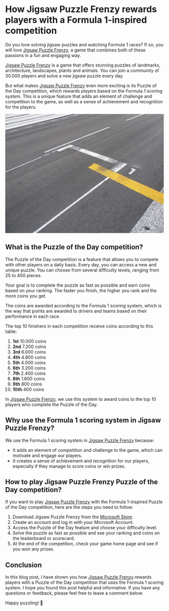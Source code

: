 # How Jigsaw Puzzle Frenzy rewards players with a Formula 1-inspired competition

Do you love solving jigsaw puzzles and watching Formula 1 races? If so, you will love [Jigsaw Puzzle Frenzy](https://frenzygames.net/jpf.html), a game that combines both of these passions in a fun and engaging way.

[Jigsaw Puzzle Frenzy](https://frenzygames.net/jpf.html) is a game that offers stunning puzzles of landmarks, architecture, landscapes, plants and animals. You can join a community of 30.000 players and solve a new jigsaw puzzle every day.

But what makes [Jigsaw Puzzle Frenzy](https://frenzygames.net/jpf.html) even more exciting is its Puzzle of the Day competition, which rewards players based on the Formula 1 scoring system. This is a unique feature that adds an element of challenge and competition to the game, as well as a sense of achievement and recognition for the players.

![Daily Gift](images/pod-rewards.jpg?w=320)

## What is the Puzzle of the Day competition?

The Puzzle of the Day competition is a feature that allows you to compete with other players on a daily basis. Every day, you can access a new and unique puzzle. You can choose from several  difficulty levels, ranging from 25 to 400 pieces.

Your goal is to complete the puzzle as fast as possible and earn coins based on your ranking. The faster you finish, the higher you rank and the more coins you get.

The coins are awarded according to the Formula 1 scoring system, which is the way that points are awarded to drivers and teams based on their performance in each race.

The top 10 finishers in each competition receive coins according to this table:
1. **1st**	10.000 coins
1. **2nd**	7.200 coins
1. **3rd**	6.000 coins
1. **4th**	4.800 coins
1. **5th**	4.000 coins
1. **6th**	3.200 coins
1. **7th**	2.400 coins
1. **8th**	1.600 coins
1. **9th**	800 coins
1. **10th** 400 coins

In [Jigsaw Puzzle Frenzy](https://frenzygames.net/jpf.html), we use this system to award coins to the top 10 players who complete the Puzzle of the Day.

## Why use the Formula 1 scoring system in Jigsaw Puzzle Frenzy?

We use the Formula 1 scoring system in [Jigsaw Puzzle Frenzy](https://frenzygames.net/jpf.html) because:

* It adds an element of competition and challenge to the game, which can motivate and engage our players.
* It creates a sense of achievement and recognition for our players, especially if they manage to score coins or win prizes.

## How to play Jigsaw Puzzle Frenzy Puzzle of the Day competition?

If you want to play [Jigsaw Puzzle Frenzy](https://frenzygames.net/jpf.html) with the Formula 1-inspired Puzzle of the Day competition, here are the steps you need to follow:

1. Download Jigsaw Puzzle Frenzy from the [Microsoft Store](https://www.microsoft.com/store/apps/9WZDNCRDDQBM?cid=frenzygames).
1. Create an account and log in with your Microsoft Account.
1. Access the Puzzle of the Day feature and choose your difficulty level.
1. Solve the puzzle as fast as possible and see your ranking and coins on the leaderboard or scorecard.
1. At the end of the competition, check your game home page and see if you won any prizes.

## Conclusion

In this blog post, I have shown you how [Jigsaw Puzzle Frenzy](https://frenzygames.net/jpf.html) rewards players with a Puzzle of the Day competition that uses the Formula 1 scoring system.
I hope you found this post helpful and informative. If you have any questions or feedback, please feel free to leave a comment below.

Happy puzzling! 🧩